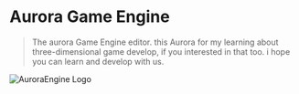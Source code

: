 # Aurora Game Engine

> The aurora Game Engine editor. this Aurora for my learning about three-dimensional game develop, if you interested in that too. i hope you can learn and develop with us.

![AuroraEngine Logo](https://github.com/bit-fashion/VectrafluxEngine/tree/new/engine/Document/AuroraEngineLogoMin.jpg)